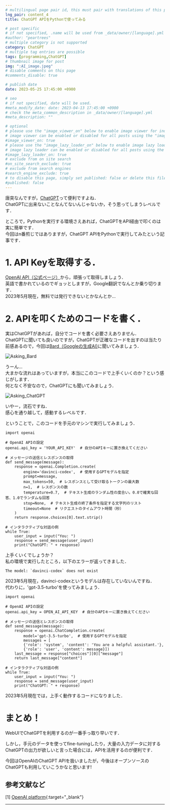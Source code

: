 ```yaml
---
# multilingual page pair id, this must pair with translations of this page. (This name must be unique)
lng_pair: content_4
title: ChatGPT APIをPythonで使ってみる

# post specific
# if not specified, .name will be used from _data/owner/[language].yml
#author: "peartrees"
# multiple category is not supported
category: ChatGPT
# multiple tag entries are possible
tags: [programming,ChatGPT]
# thumbnail image for post
img: ":AI_image.jpeg"
# disable comments on this page
#comments_disable: true

# publish date
date: 2023-05-25 17:45:00 +0900

# seo
# if not specified, date will be used.
#meta_modify_date: date: 2023-04-13 17:45:00 +0900
# check the meta_common_description in _data/owner/[language].yml
#meta_description: ""

# optional
# please use the "image_viewer_on" below to enable image viewer for individual pages or posts (_posts/ or [language]/_posts folders).
# image viewer can be enabled or disabled for all posts using the "image_viewer_posts: true" setting in _data/conf/main.yml.
#image_viewer_on: true
# please use the "image_lazy_loader_on" below to enable image lazy loader for individual pages or posts (_posts/ or [language]/_posts folders).
# image lazy loader can be enabled or disabled for all posts using the "image_lazy_loader_posts: true" setting in _data/conf/main.yml.
#image_lazy_loader_on: true
# exclude from on site search
#on_site_search_exclude: true
# exclude from search engines
#search_engine_exclude: true
# to disable this page, simply set published: false or delete this file
#published: false
---
```


唐突なんですが，[ChatGPT](https://openai.com/blog/chatgpt)って便利ですよね．  
ChatGPTに出来ないことなんてないんじゃないか，そう思ってしまうレベルです．  


ところで，Pythonを実行する環境さえあれば，ChatGPTをAPI経由で叩くのは実に簡単です．    
今回はn番煎じではありますが，ChatGPT APIをPythonで実行してみたという記事です．

# 1. API Keyを取得する．
[OpenAI API（公式ページ）](https://openai.com/blog/openai-api)から，頑張って取得しましょう．  
英語で書かれているのでギョッとしますが，Google翻訳でなんとか乗り切ります．  
2023年5月現在，無料では発行できないとかなんとか...  

# 2. APIを叩くためのコードを書く．
実はChatGPTがあれば，自分でコードを書く必要さえありません．  
ChatGPTに聞いても良いのですが，ChatGPTが正確なコードを出すのは当たり前感あるので，今回は[Bard（Googleの生成AI)](https://bard.google.com/)に聞いてみましょう．

![Asking_Bard](:/2023_05_25/Asking_Bard.png)

うーん...  
大まかな流れはあっていますが，本当にこのコードで上手くいくのか？という感じがします．  
何となく不安なので，ChatGPTにも聞いてみましょう．

![Asking_ChatGPT](:/2023_05_25/Asking_ChatGPT.png)

いやー，流石ですね．  
感心を通り越して，感動するレベルです．

ということで，このコードを手元のマシンで実行してみましょう．

```python:CodeForChatGPTAPI
import openai

# OpenAI APIの設定
openai.api_key = 'YOUR_API_KEY'  # 自分のAPIキーに置き換えてください

# メッセージの送信とレスポンスの取得
def send_message(message):
    response = openai.Completion.create(
        engine='davinci-codex',  # 使用するGPTモデルを指定
        prompt=message,
        max_tokens=50,  # レスポンスとして受け取るトークンの最大数
        n=1,  # レスポンスの数
        temperature=0.7,  # テキスト生成のランダム性の度合い。0.0で確実な回答、1.0でランダムな回答
        stop=None,  # テキスト生成の終了条件を指定する文字列のリスト
        timeout=None  # リクエストのタイムアウト時間（秒）
    )
    return response.choices[0].text.strip()

# インタラクティブな対話の例
while True:
    user_input = input("You: ")
    response = send_message(user_input)
    print("ChatGPT: " + response)

```

上手くいくでしょうか？  
私の環境で実行したところ，以下のエラーが返ってきました．
```
The model: `davinci-codex` does not exist
```

2023年5月現在，davinci-codexというモデルは存在していないんですね．  
代わりに，'gpt-3.5-turbo'を使ってみましょう．

```python:CodeForChatGPT_Ver2
import openai

# OpenAI APIの設定
openai.api_key = OPEN_AI_API_KEY  # 自分のAPIキーに置き換えてください

# メッセージの送信とレスポンスの取得
def send_message(message):
    response = openai.ChatCompletion.create(
        model='gpt-3.5-turbo',  # 使用するGPTモデルを指定
        messages = [
        {'role': 'system', 'content': 'You are a helpful assistant.'},
        {'role': 'user', 'content': message}])
    last_message = response["choices"][0]["message"]
    return last_message["content"]

# インタラクティブな対話の例
while True:
    user_input = input("You: ")
    response = send_message(user_input)
    print("ChatGPT: " + response)
```

2023年5月現在では，上手く動作するコードになりました．



# まとめ！
WebUIでChatGPTを利用するのが一番手っ取り早いです．  

しかし，手元のデータを使ってfine-tuningしたり，大量の入力データに対するChatGPTの出力が欲しいと言った場合には，APIを活用するのが便利です．

今回はOpenAIのChatGPT APIを扱いましたが，今後はオープンソースのChatGPTも利用していこうかなと思います!


## 参考文献など
[1] [OpenAI platform](https://platform.openai.com/docs/models/overview){:target="_blank"}

---